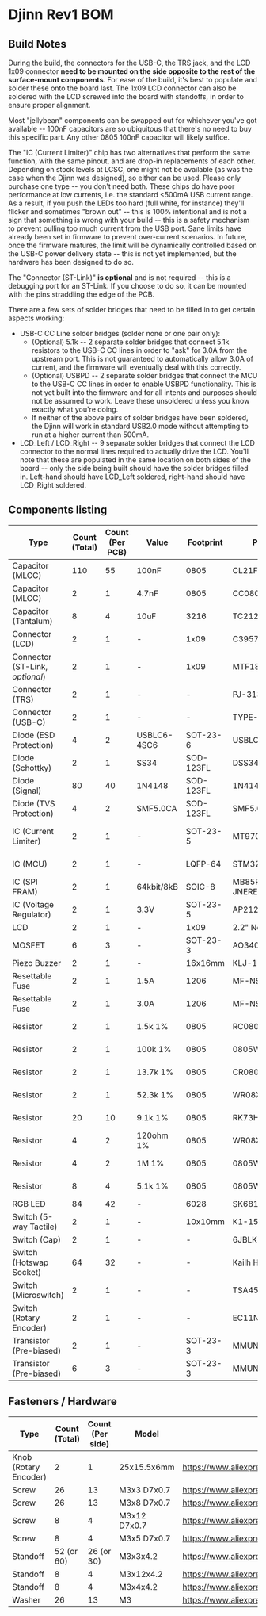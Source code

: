 # Djinn Rev1 BOM

## Build Notes

During the build, the connectors for the USB-C, the TRS jack, and the LCD 1x09 connector **need to be mounted on the side opposite to the rest of the surface-mount components**. For ease of the build, it's best to populate and solder these onto the board last. The 1x09 LCD connector can also be soldered with the LCD screwed into the board with standoffs, in order to ensure proper alignment.

Most "jellybean" components can be swapped out for whichever you've got available -- 100nF capacitors are so ubiquitous that there's no need to buy this specific part. Any other 0805 100nF capacitor will likely suffice.

The "IC (Current Limiter)" chip has two alternatives that perform the same function, with the same pinout, and are drop-in replacements of each other. Depending on stock levels at LCSC, one might not be available (as was the case when the Djinn was designed), so either can be used. Please only purchase one type -- you don't need both. These chips do have poor performance at low currents, i.e. the standard <500mA USB current range. As a result, if you push the LEDs too hard (full white, for instance) they'll flicker and sometimes "brown out" -- this is 100% intentional and is not a sign that something is wrong with your build -- this is a safety mechanism to prevent pulling too much current from the USB port. Sane limits have already been set in firmware to prevent over-current scenarios. In future, once the firmware matures, the limit will be dynamically controlled based on the USB-C power delivery state -- this is not yet implemented, but the hardware has been designed to do so.

The "Connector (ST-Link)" **is optional** and is not required -- this is a debugging port for an ST-Link. If you choose to do so, it can be mounted with the pins straddling the edge of the PCB.

There are a few sets of solder bridges that need to be filled in to get certain aspects working:

* USB-C CC Line solder bridges (solder none or one pair only):
    * (Optional) 5.1k -- 2 separate solder bridges that connect 5.1k resistors to the USB-C CC lines in order to "ask" for 3.0A from the upstream port. This is not guaranteed to automatically allow 3.0A of current, and the firmware will eventually deal with this correctly.
    * (Optional) USBPD -- 2 separate solder bridges that connect the MCU to the USB-C CC lines in order to enable USBPD functionality. This is not yet built into the firmware and for all intents and purposes should not be assumed to work. Leave these unsoldered unless you know exactly what you're doing.
    * If neither of the above pairs of solder bridges have been soldered, the Djinn will work in standard USB2.0 mode without attempting to run at a higher current than 500mA.
* LCD_Left / LCD_Right -- 9 separate solder bridges that connect the LCD connector to the normal lines required to actually drive the LCD. You'll note that these are populated in the same location on both sides of the board -- only the side being built should have the solder bridges filled in. Left-hand should have LCD_Left soldered, right-hand should have LCD_Right soldered.

## Components listing

| Type                            | Count (Total) | Count (Per PCB) | Value       | Footprint | Part Number          | Link                                                                                                                                                                                    |
|---------------------------------|---------------|-----------------|-------------|-----------|----------------------|-----------------------------------------------------------------------------------------------------------------------------------------------------------------------------------------|
| Capacitor (MLCC)                | 110           | 55              | 100nF       | 0805      | CL21F104ZBCNNNC      | https://lcsc.com/product-detail/Multilayer-Ceramic-Capacitors-MLCC-SMD-SMT_Samsung-Electro-Mechanics-CL21F104ZBCNNNC_C1760.html                                                         |
| Capacitor (MLCC)                | 2             | 1               | 4.7nF       | 0805      | CC0805KRX7R9BB472    | https://lcsc.com/product-detail/Multilayer-Ceramic-Capacitors-MLCC-SMD-SMT_YAGEO-CC0805KRX7R9BB472_C107153.html                                                                         |
| Capacitor (Tantalum)            | 8             | 4               | 10uF        | 3216      | TC212A106K016Y       | https://lcsc.com/product-detail/Tantalum-Capacitors_Sunlord-TC212A106K016Y_C108529.html                                                                                                 |
| Connector (LCD)                 | 2             | 1               | -           | 1x09      | C39576               | https://lcsc.com/product-detail/Pin-Header-Female-Header_BOOMELE-Boom-Precision-Elec-C39576_C39576.html                                                                                 |
| Connector (ST-Link, *optional*) | 2             | 1               | -           | 1x09      | MTF185-205SY3        | https://lcsc.com/product-detail/Pin-Header-Female-Header_MINTRON-MTF185-205SY3_C358738.html                                                                                             |
| Connector (TRS)                 | 2             | 1               | -           | -         | PJ-3136-B            | https://lcsc.com/product-detail/Audio-Video-Connectors_XKB-Connectivity-PJ-3136-B_C381131.html                                                                                          |
| Connector (USB-C)               | 2             | 1               | -           | -         | TYPE-C-31-M-12       | https://lcsc.com/product-detail/USB-Connectors_Korean-Hroparts-Elec-TYPE-C-31-M-12_C165948.html                                                                                         |
| Diode (ESD Protection)          | 4             | 2               | USBLC6-4SC6 | SOT-23-6  | USBLC6-4SC6          | https://lcsc.com/product-detail/Diodes-ESD_STMicroelectronics_USBLC6-4SC6_USBLC6-4SC6_C111212.html                                                                                      |
| Diode (Schottky)                | 2             | 1               | SS34        | SOD-123FL | DSS34                | https://lcsc.com/product-detail/Schottky-Barrier-Diodes-SBD_BORN-DSS34_C511866.html                                                                                                     |
| Diode (Signal)                  | 80            | 40              | 1N4148      | SOD-123FL | 1N4148WL             | https://lcsc.com/product-detail/Switching-Diode_Shandong-Jingdao-Microelectronics-1N4148WL_C108804.html                                                                                 |
| Diode (TVS Protection)          | 4             | 2               | SMF5.0CA    | SOD-123FL | SMF5.0CA             | https://lcsc.com/product-detail/TVS_MDD-Microdiode-Electronics-SMF5-0CA_C364279.html                                                                                                    |
| IC (Current Limiter)            | 2             | 1               | -           | SOT-23-5  | MT9700 *or* DIO7002  | https://lcsc.com/product-detail/PMIC-Power-Distribution-Switches_MT9700_C89855.html *or* https://lcsc.com/product-detail/PMIC-Power-Distribution-Switches_DIOO-DIO7002AST5_C403840.html |
| IC (MCU)                        | 2             | 1               | -           | LQFP-64   | STM32G474RET6        | https://au.mouser.com/ProductDetail/STMicroelectronics/STM32G474RET6?qs=%2Fha2pyFaduhBp7B0yN03ycB%252BZ%252BLXFeacrURrEXR6i%252Bv3eck5WgVsdQ%3D%3D                                      |
| IC (SPI FRAM)                   | 2             | 1               | 64kbit/8kB  | SOIC-8    | MB85RS64PNF-G-JNERE1 | https://lcsc.com/product-detail/FRAM_FUJITSU-MB85RS64PNF-G-JNERE1_C8741.html                                                                                                            |
| IC (Voltage Regulator)          | 2             | 1               | 3.3V        | SOT-23-5  | AP2127K-3.3TRG1      | https://lcsc.com/product-detail/Dropout-Regulators-LDO_Diodes-Incorporated-AP2127K-3-3TRG1_C156285.html                                                                                 |
| LCD                             | 2             | 1               | -           | 1x09      | 2.2" No Touch        | https://www.aliexpress.com/item/4000219159401.html                                                                                                                                      |
| MOSFET                          | 6             | 3               | -           | SOT-23-3  | AO3401A              | https://lcsc.com/product-detail/MOSFET_UMW-Youtai-Semiconductor-Co-Ltd-AO3401A_C347476.html                                                                                             |
| Piezo Buzzer                    | 2             | 1               | -           | 16x16mm   | KLJ-1625             | https://lcsc.com/product-detail/Buzzers_KELIKING-KLJ-1625_C201041.html                                                                                                                  |
| Resettable Fuse                 | 2             | 1               | 1.5A        | 1206      | MF-NSMF075-2         | https://lcsc.com/product-detail/PTC-Resettable-Fuses_BOURNS-MF-NSMF075-2_C89653.html                                                                                                    |
| Resettable Fuse                 | 2             | 1               | 3.0A        | 1206      | MF-NSMF150-2         | https://lcsc.com/product-detail/PTC-Resettable-Fuses_BOURNS-MF-NSMF150-2_C89655.html                                                                                                    |
| Resistor                        | 2             | 1               | 1.5k 1%     | 0805      | RC0805FR-071K5L      | https://lcsc.com/product-detail/Chip-Resistor-Surface-Mount_YAGEO-RC0805FR-071K5L_C114555.html                                                                                          |
| Resistor                        | 2             | 1               | 100k 1%     | 0805      | 0805W8F1003T5E       | https://lcsc.com/product-detail/Chip-Resistor-Surface-Mount_UNI-ROYAL-Uniroyal-Elec-0805W8F1003T5E_C149504.html                                                                         |
| Resistor                        | 2             | 1               | 13.7k 1%    | 0805      | CR0805F81372G        | https://lcsc.com/product-detail/Chip-Resistor-Surface-Mount_LIZ-Elec-CR0805F81372G_C101466.html                                                                                         |
| Resistor                        | 2             | 1               | 52.3k 1%    | 0805      | WR08X5232FTL         | https://lcsc.com/product-detail/Chip-Resistor-Surface-Mount_Walsin-Tech-Corp-WR08X5232FTL_C170927.html                                                                                  |
| Resistor                        | 20            | 10              | 9.1k 1%     | 0805      | RK73H2ATTD9101F      | https://lcsc.com/product-detail/Chip-Resistor-Surface-Mount_KOA-Speer-Elec-RK73H2ATTD9101F_C317276.html                                                                                 |
| Resistor                        | 4             | 2               | 120ohm 1%   | 0805      | WR08X1200FTL         | https://lcsc.com/product-detail/Chip-Resistor-Surface-Mount_Walsin-Tech-Corp-WR08X1200FTL_C163960.html                                                                                  |
| Resistor                        | 4             | 2               | 1M 1%       | 0805      | 0805W8F1004T5E       | https://lcsc.com/product-detail/Chip-Resistor-Surface-Mount_UNI-ROYAL-Uniroyal-Elec-0805W8F1004T5E_C17514.html                                                                          |
| Resistor                        | 8             | 4               | 5.1k 1%     | 0805      | 0805W8F5101T5E       | https://lcsc.com/product-detail/Chip-Resistor-Surface-Mount_UNI-ROYAL-Uniroyal-Elec-0805W8F5101T5E_C27834.html                                                                          |
| RGB LED                         | 84            | 42              | -           | 6028      | SK6812Mini-E         | https://www.aliexpress.com/item/4000475685852.html                                                                                                                                      |
| Switch (5-way Tactile)          | 2             | 1               | -           | 10x10mm   | K1-1506DN-01         | https://lcsc.com/product-detail/5-way-Tactile-Switches_Korean-Hroparts-Elec-K1-1506DN-01_C145911.html                                                                                   |
| Switch (Cap)                    | 2             | 1               | -           | -         | 6JBLK                | https://lcsc.com/product-detail/Switch-accessories-or-Caps_E-Switch-6JBLK_C273384.html                                                                                                  |
| Switch (Hotswap Socket)         | 64            | 32              | -           | -         | Kailh Hotswap        | https://www.aliexpress.com/item/32903471019.html                                                                                                                                        |
| Switch (Microswitch)            | 2             | 1               | -           | -         | TSA451G50-250        | https://lcsc.com/product-detail/Tactile-Switches_BRIGHT-TSA451G50-250_C294483.html                                                                                                      |
| Switch (Rotary Encoder)         | 2             | 1               | -           | -         | EC11N1525404         | https://lcsc.com/product-detail/Coded-Rotary-Switches_ALPS-Electric-EC11N1525404_C470748.html                                                                                           |
| Transistor (Pre-biased)         | 2             | 1               | -           | SOT-23-3  | MMUN2133LT1G         | https://lcsc.com/product-detail/Digital-Transistors_ON-Semiconductor-MMUN2133LT1G_C86182.html                                                                                           |
| Transistor (Pre-biased)         | 6             | 3               | -           | SOT-23-3  | MMUN2233LT1G         | https://lcsc.com/product-detail/Transistors-NPN-PNP_ON-Semiconductor-MMUN2233LT1G_C86932.html                                                                                           |


## Fasteners / Hardware

| Type                  | Count (Total) | Count (Per side) | Model        | Link                                               |
|-----------------------|---------------|------------------|--------------|----------------------------------------------------|
| Knob (Rotary Encoder) | 2             | 1                | 25x15.5x6mm  | https://www.aliexpress.com/item/32802067713.html   |
| Screw                 | 26            | 13               | M3x3 D7x0.7  | https://www.aliexpress.com/item/32998579840.html   |
| Screw                 | 26            | 13               | M3x8 D7x0.7  | https://www.aliexpress.com/item/32998579840.html   |
| Screw                 | 8             | 4                | M3x12 D7x0.7 | https://www.aliexpress.com/item/32998579840.html   |
| Screw                 | 8             | 4                | M3x5 D7x0.7  | https://www.aliexpress.com/item/32998579840.html   |
| Standoff              | 52 (or 60)    | 26 (or 30)       | M3x3x4.2     | https://www.aliexpress.com/item/4000153040875.html |
| Standoff              | 8             | 4                | M3x12x4.2    | https://www.aliexpress.com/item/4000153040875.html |
| Standoff              | 8             | 4                | M3x4x4.2     | https://www.aliexpress.com/item/4000153040875.html |
| Washer                | 26            | 13               | M3           | https://www.aliexpress.com/item/33000267180.html   |